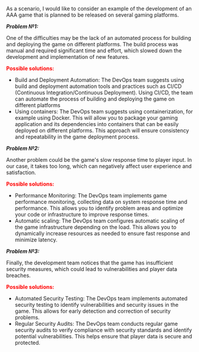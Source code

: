 As a scenario, I would like to consider an example of the development of an AAA game that is planned to be released on several gaming platforms.

<em><b>Problem №1: </b></em>

One of the difficulties may be the lack of an automated process for building and deploying the game on different platforms. The build process was manual and required significant time and effort, which slowed down the development and implementation of new features.

<span style="color:red"><b>Possible solutions:</b></span>

- Build and Deployment Automation: The DevOps team suggests using build and deployment automation tools and practices such as CI/CD (Continuous Integration/Continuous Deployment). Using CI/CD, the team can automate the process of building and deploying the game on different platforms
- Using containers: The DevOps team suggests using containerization, for example using Docker. This will allow you to package your gaming application and its dependencies into containers that can be easily deployed on different platforms. This approach will ensure consistency and repeatability in the game deployment process.

<em><b>Problem №2: </b></em>

Another problem could be the game's slow response time to player input. In our case, it takes too long, which can negatively affect user experience and satisfaction.

<span style="color:red"><b>Possible solutions:</b></span>
- Performance Monitoring: The DevOps team implements game performance monitoring, collecting data on system response time and performance. This allows you to identify problem areas and optimize your code or infrastructure to improve response times.
- Automatic scaling: The DevOps team configures automatic scaling of the game infrastructure depending on the load. This allows you to dynamically increase resources as needed to ensure fast response and minimize latency.

<em><b>Problem №3: </b></em>

Finally, the development team notices that the game has insufficient security measures, which could lead to vulnerabilities and player data breaches.

<span style="color:red"><b>Possible solutions:</b></span>
- Automated Security Testing: The DevOps team implements automated security testing to identify vulnerabilities and security issues in the game. This allows for early detection and correction of security problems.
- Regular Security Audits: The DevOps team conducts regular game security audits to verify compliance with security standards and identify potential vulnerabilities. This helps ensure that player data is secure and protected.
